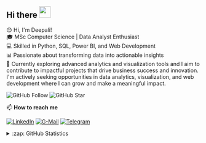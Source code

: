 
## Hi there <img src="https://raw.githubusercontent.com/MartinHeinz/MartinHeinz/master/wave.gif" width="30px">

😊 Hi, I'm Deepali!  
🎓 MSc Computer Science | Data Analyst Enthusiast  
💻 Skilled in Python, SQL, Power BI, and Web Development  
📊 Passionate about transforming data into actionable insights  
🌱 Currently exploring advanced analytics and visualization tools and I aim to contribute to impactful projects that drive business success and innovation.
   I'm actively seeking opportunities in data analytics, visualization, and web development where I can grow and make a meaningful impact.

![GitHub Follow](https://img.shields.io/github/followers/Deepali949593.svg?style=social&label=Follow)
![GitHub Star](https://img.shields.io/github/stars/Deepali949593?affiliations=OWNER%2CCOLLABORATOR&style=social&label=Star)

📫 **How to reach me**  

[![LinkedIn](https://img.shields.io/badge/--linkedin?label=LinkedIn&logo=LinkedIn&style=social)](https://www.linkedin.com/in/deepali-s-273997238)  [![G-Mail](https://img.shields.io/badge/--gmail?label=Gmail&logo=gmail&style=social)](mailto:6767deepali@gmail.com)  [![Telegram](https://img.shields.io/badge/--telegram?label=Telegram&logo=telegram&style=social)](https://t.me/Deepali_S02)


<details close>
<summary>:zap: GitHub Statistics</summary>
  <img src="https://github-readme-stats.vercel.app/api?username=Deepali949593&show_icons=true&theme=nord" width="400px">
</details>

